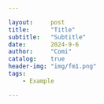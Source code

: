 ```yaml
---

layout:     post
title:      "Title"
subtitle:   "Subtitle"
date:       2024-9-6
author:     "Comi"
catalog:    true
header-img: "img/fm1.png"
tags:
    - Example

---
```






[^1]:
[^2]:
[^3]:
[^4]:
[^5]:
[^6]:
[^7]:
[^8]:
